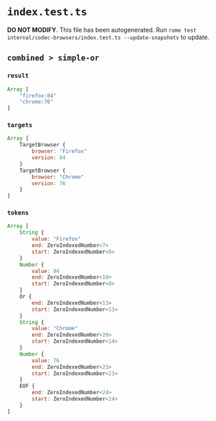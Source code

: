 # `index.test.ts`

**DO NOT MODIFY**. This file has been autogenerated. Run `rome test internal/codec-browsers/index.test.ts --update-snapshots` to update.

## `combined > simple-or`

### `result`

```javascript
Array [
	"firefox:84"
	"chrome:76"
]
```

### `targets`

```javascript
Array [
	TargetBrowser {
		browser: "Firefox"
		version: 84
	}
	TargetBrowser {
		browser: "Chrome"
		version: 76
	}
]
```

### `tokens`

```javascript
Array [
	String {
		value: "Firefox"
		end: ZeroIndexedNumber<7>
		start: ZeroIndexedNumber<0>
	}
	Number {
		value: 84
		end: ZeroIndexedNumber<10>
		start: ZeroIndexedNumber<8>
	}
	Or {
		end: ZeroIndexedNumber<13>
		start: ZeroIndexedNumber<11>
	}
	String {
		value: "Chrome"
		end: ZeroIndexedNumber<20>
		start: ZeroIndexedNumber<14>
	}
	Number {
		value: 76
		end: ZeroIndexedNumber<23>
		start: ZeroIndexedNumber<21>
	}
	EOF {
		end: ZeroIndexedNumber<24>
		start: ZeroIndexedNumber<24>
	}
]
```
